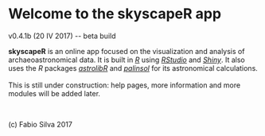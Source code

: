 # Welcome to the skyscapeR app
v0.4.1b (20 IV 2017) -- beta build

**skyscapeR** is an online app focused on the visualization and analysis of archaeoastronomical data. It is built in [_R_](https://www.r-project.org) using [_RStudio_](https://www.rstudio.com) and [_Shiny_](https://shiny.rstudio.com). It also uses the _R_ packages [_astrolibR_](https://cran.r-project.org/web/packages/astrolibR/index.html) and [_palinsol_](https://cran.r-project.org/web/packages/palinsol/index.html) for its astronomical calculations.
<br>
<br>
This is still under construction: help pages, more information and more modules will be added later.

<br>


(c) Fabio Silva 2017